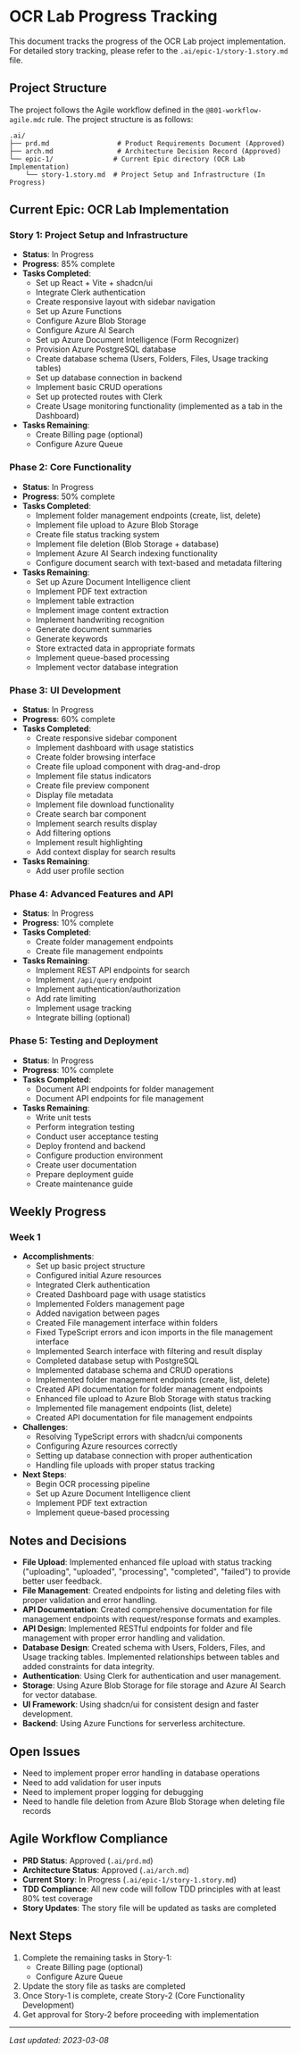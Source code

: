 # OCR Lab Progress Tracking

This document tracks the progress of the OCR Lab project implementation. For detailed story tracking, please refer to the `.ai/epic-1/story-1.story.md` file.

## Project Structure

The project follows the Agile workflow defined in the `@801-workflow-agile.mdc` rule. The project structure is as follows:

```
.ai/
├── prd.md                 # Product Requirements Document (Approved)
├── arch.md                # Architecture Decision Record (Approved)
└── epic-1/               # Current Epic directory (OCR Lab Implementation)
    └── story-1.story.md  # Project Setup and Infrastructure (In Progress)
```

## Current Epic: OCR Lab Implementation

### Story 1: Project Setup and Infrastructure
- **Status**: In Progress
- **Progress**: 85% complete
- **Tasks Completed**:
  - Set up React + Vite + shadcn/ui
  - Integrate Clerk authentication
  - Create responsive layout with sidebar navigation
  - Set up Azure Functions
  - Configure Azure Blob Storage
  - Configure Azure AI Search
  - Set up Azure Document Intelligence (Form Recognizer)
  - Provision Azure PostgreSQL database
  - Create database schema (Users, Folders, Files, Usage tracking tables)
  - Set up database connection in backend
  - Implement basic CRUD operations
  - Set up protected routes with Clerk
  - Create Usage monitoring functionality (implemented as a tab in the Dashboard)
- **Tasks Remaining**:
  - Create Billing page (optional)
  - Configure Azure Queue

### Phase 2: Core Functionality
- **Status**: In Progress
- **Progress**: 50% complete
- **Tasks Completed**:
  - Implement folder management endpoints (create, list, delete)
  - Implement file upload to Azure Blob Storage
  - Create file status tracking system
  - Implement file deletion (Blob Storage + database)
  - Implement Azure AI Search indexing functionality
  - Configure document search with text-based and metadata filtering
- **Tasks Remaining**:
  - Set up Azure Document Intelligence client
  - Implement PDF text extraction
  - Implement table extraction
  - Implement image content extraction
  - Implement handwriting recognition
  - Generate document summaries
  - Generate keywords
  - Store extracted data in appropriate formats
  - Implement queue-based processing
  - Implement vector database integration

### Phase 3: UI Development
- **Status**: In Progress
- **Progress**: 60% complete
- **Tasks Completed**:
  - Create responsive sidebar component
  - Implement dashboard with usage statistics
  - Create folder browsing interface
  - Create file upload component with drag-and-drop
  - Implement file status indicators
  - Create file preview component
  - Display file metadata
  - Implement file download functionality
  - Create search bar component
  - Implement search results display
  - Add filtering options
  - Implement result highlighting
  - Add context display for search results
- **Tasks Remaining**:
  - Add user profile section

### Phase 4: Advanced Features and API
- **Status**: In Progress
- **Progress**: 10% complete
- **Tasks Completed**:
  - Create folder management endpoints
  - Create file management endpoints
- **Tasks Remaining**:
  - Implement REST API endpoints for search
  - Implement `/api/query` endpoint
  - Implement authentication/authorization
  - Add rate limiting
  - Implement usage tracking
  - Integrate billing (optional)

### Phase 5: Testing and Deployment
- **Status**: In Progress
- **Progress**: 10% complete
- **Tasks Completed**:
  - Document API endpoints for folder management
  - Document API endpoints for file management
- **Tasks Remaining**:
  - Write unit tests
  - Perform integration testing
  - Conduct user acceptance testing
  - Deploy frontend and backend
  - Configure production environment
  - Create user documentation
  - Prepare deployment guide
  - Create maintenance guide

## Weekly Progress

### Week 1
- **Accomplishments**:
  - Set up basic project structure
  - Configured initial Azure resources
  - Integrated Clerk authentication
  - Created Dashboard page with usage statistics
  - Implemented Folders management page
  - Added navigation between pages
  - Created File management interface within folders
  - Fixed TypeScript errors and icon imports in the file management interface
  - Implemented Search interface with filtering and result display
  - Completed database setup with PostgreSQL
  - Implemented database schema and CRUD operations
  - Implemented folder management endpoints (create, list, delete)
  - Created API documentation for folder management endpoints
  - Enhanced file upload to Azure Blob Storage with status tracking
  - Implemented file management endpoints (list, delete)
  - Created API documentation for file management endpoints
- **Challenges**:
  - Resolving TypeScript errors with shadcn/ui components
  - Configuring Azure resources correctly
  - Setting up database connection with proper authentication
  - Handling file uploads with proper status tracking
- **Next Steps**:
  - Begin OCR processing pipeline
  - Set up Azure Document Intelligence client
  - Implement PDF text extraction
  - Implement queue-based processing

## Notes and Decisions

- **File Upload**: Implemented enhanced file upload with status tracking ("uploading", "uploaded", "processing", "completed", "failed") to provide better user feedback.
- **File Management**: Created endpoints for listing and deleting files with proper validation and error handling.
- **API Documentation**: Created comprehensive documentation for file management endpoints with request/response formats and examples.
- **API Design**: Implemented RESTful endpoints for folder and file management with proper error handling and validation.
- **Database Design**: Created schema with Users, Folders, Files, and Usage tracking tables. Implemented relationships between tables and added constraints for data integrity.
- **Authentication**: Using Clerk for authentication and user management.
- **Storage**: Using Azure Blob Storage for file storage and Azure AI Search for vector database.
- **UI Framework**: Using shadcn/ui for consistent design and faster development.
- **Backend**: Using Azure Functions for serverless architecture.

## Open Issues

- Need to implement proper error handling in database operations
- Need to add validation for user inputs
- Need to implement proper logging for debugging
- Need to handle file deletion from Azure Blob Storage when deleting file records

## Agile Workflow Compliance

- **PRD Status**: Approved (`.ai/prd.md`)
- **Architecture Status**: Approved (`.ai/arch.md`)
- **Current Story**: In Progress (`.ai/epic-1/story-1.story.md`)
- **TDD Compliance**: All new code will follow TDD principles with at least 80% test coverage
- **Story Updates**: The story file will be updated as tasks are completed

## Next Steps

1. Complete the remaining tasks in Story-1:
   - Create Billing page (optional)
   - Configure Azure Queue
2. Update the story file as tasks are completed
3. Once Story-1 is complete, create Story-2 (Core Functionality Development)
4. Get approval for Story-2 before proceeding with implementation

---

*Last updated: 2023-03-08* 